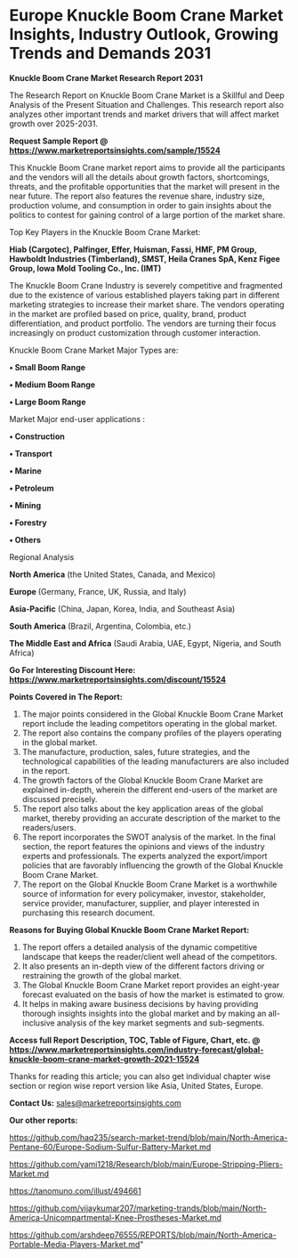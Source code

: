  # Europe Knuckle Boom Crane Market Insights, Industry Outlook, Growing Trends and Demands 2031

<strong>Knuckle Boom Crane Market Research Report 2031</strong>

The Research Report on Knuckle Boom Crane Market is a Skillful and Deep Analysis of the Present Situation and Challenges. This research report also analyzes other important trends and market drivers that will affect market growth over 2025-2031.

<strong>Request Sample Report @ <a href=https://www.marketreportsinsights.com/sample/15524>https://www.marketreportsinsights.com/sample/15524</a></strong>

This Knuckle Boom Crane market report aims to provide all the participants and the vendors will all the details about growth factors, shortcomings, threats, and the profitable opportunities that the market will present in the near future. The report also features the revenue share, industry size, production volume, and consumption in order to gain insights about the politics to contest for gaining control of a large portion of the market share.

Top Key Players in the Knuckle Boom Crane Market:

<strong>Hiab (Cargotec), Palfinger, Effer, Huisman, Fassi, HMF, PM Group, Hawboldt Industries (Timberland), SMST, Heila Cranes SpA, Kenz Figee Group, Iowa Mold Tooling Co., Inc. (IMT)</strong>

The Knuckle Boom Crane Industry is severely competitive and fragmented due to the existence of various established players taking part in different marketing strategies to increase their market share. The vendors operating in the market are profiled based on price, quality, brand, product differentiation, and product portfolio. The vendors are turning their focus increasingly on product customization through customer interaction.

Knuckle Boom Crane Market Major Types are:

<strong>• Small Boom Range

• Medium Boom Range

• Large Boom Range</strong>

Market Major end-user applications :

<strong>• Construction

• Transport

• Marine

• Petroleum

• Mining

• Forestry

• Others</strong>

Regional Analysis

</u><strong><b>North America</b></strong> (the United States, Canada, and Mexico)

<strong><b>Europe </b></strong>(Germany, France, UK, Russia, and Italy)

<strong><b>Asia-Pacific</b></strong> (China, Japan, Korea, India, and Southeast Asia)

<strong><b>South America</b></strong> (Brazil, Argentina, Colombia, etc.)

<strong><b>The Middle East and Africa</b></strong> (Saudi Arabia, UAE, Egypt, Nigeria, and South Africa)

<strong>Go For Interesting Discount Here: <a href=https://www.marketreportsinsights.com/discount/15524>https://www.marketreportsinsights.com/discount/15524</a></strong>

<strong>Points Covered in The Report:</strong>
<ol>
  <li>The major points considered in the Global Knuckle Boom Crane Market report include the leading competitors operating in the global market.</li>
  <li>The report also contains the company profiles of the players operating in the global market.</li>
  <li>The manufacture, production, sales, future strategies, and the technological capabilities of the leading manufacturers are also included in the report.</li>
  <li>The growth factors of the Global Knuckle Boom Crane Market are explained in-depth, wherein the different end-users of the market are discussed precisely.</li>
  <li>The report also talks about the key application areas of the global market, thereby providing an accurate description of the market to the readers/users.</li>
  <li>The report incorporates the SWOT analysis of the market. In the final section, the report features the opinions and views of the industry experts and professionals. The experts analyzed the export/import policies that are favorably influencing the growth of the Global Knuckle Boom Crane Market.</li>
  <li>The report on the Global Knuckle Boom Crane Market is a worthwhile source of information for every policymaker, investor, stakeholder, service provider, manufacturer, supplier, and player interested in purchasing this research document.</li>
</ol>
<strong>Reasons for Buying Global Knuckle Boom Crane Market Report:</strong>

<ol>
  <li>The report offers a detailed analysis of the dynamic competitive landscape that keeps the reader/client well ahead of the competitors.</li>
  <li>It also presents an in-depth view of the different factors driving or restraining the growth of the global market.</li>
  <li>The Global Knuckle Boom Crane Market report provides an eight-year forecast evaluated on the basis of how the market is estimated to grow.</li>
  <li>It helps in making aware business decisions by having providing thorough insights insights into the global market and by making an all-inclusive analysis of the key market segments and sub-segments.</li>
</ol>
<strong>Access full Report Description, TOC, Table of Figure, Chart, etc. @ <a href=https://www.marketreportsinsights.com/industry-forecast/global-knuckle-boom-crane-market-growth-2021-15524>https://www.marketreportsinsights.com/industry-forecast/global-knuckle-boom-crane-market-growth-2021-15524</a></strong>


Thanks for reading this article; you can also get individual chapter wise section or region wise report version like Asia, United States, Europe.

<strong>Contact Us:</strong>
sales@marketreportsinsights.com

<strong>Our other reports:</strong>

<a href=https://github.com/haq235/search-market-trend/blob/main/North-America-Pentane-60/Europe-Sodium-Sulfur-Battery-Market.md>https://github.com/haq235/search-market-trend/blob/main/North-America-Pentane-60/Europe-Sodium-Sulfur-Battery-Market.md</a>

<a href=https://github.com/yami1218/Research/blob/main/Europe-Stripping-Pliers-Market.md>https://github.com/yami1218/Research/blob/main/Europe-Stripping-Pliers-Market.md</a>

<a href=https://tanomuno.com/illust/494661>https://tanomuno.com/illust/494661</a>

<a href=https://github.com/vijaykumar207/marketing-trands/blob/main/North-America-Unicompartmental-Knee-Prostheses-Market.md>https://github.com/vijaykumar207/marketing-trands/blob/main/North-America-Unicompartmental-Knee-Prostheses-Market.md</a>

<a href=https://github.com/arshdeep76555/REPORTS/blob/main/North-America-Portable-Media-Players-Market.md>https://github.com/arshdeep76555/REPORTS/blob/main/North-America-Portable-Media-Players-Market.md</a>"
